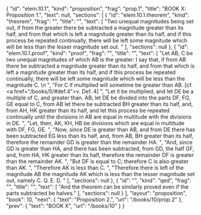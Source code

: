 {
  "id": "elem.10.1",
  "kind": "proposition",
  "frag": "prop.1",
  "title": "BOOK X: Proposition 1.",
  "text": null,
  "sections": [
    {
      "id": "elem.10.1.theorem",
      "kind": "theorem",
      "frag": "",
      "title": "",
      "text": [
        "Two unequal magnitudes being set out, if from the greater there be subtracted a magnitude greater than its half, and from that which is left a magnitude greater than its half, and if this process be repeated continually, there will be left some magnitude which will be less than the lesser magnitude set out. "
      ],
      "sections": null
    },
    {
      "id": "elem.10.1.proof",
      "kind": "proof",
      "frag": "",
      "title": "",
      "text": [
        "Let AB, C be two unequal magnitudes of which AB is the greater: I say that, if from AB there be subtracted a magnitude greater than its half, and from that which is left a magnitude greater than its half, and if this process be repeated continually, there will be left some magnitude which will be less than the magnitude C. \n      ",
        "For C if multiplied will sometime be greater than AB. [cf. <a href=\"/books/5/#def.4\">v. Def. 4</a>] ",
        "Let it be multiplied, and let DE be a multiple of C, and greater than. AB; let DE be divided into the parts DF, FG, GE equal to C, from AB let there be subtracted BH greater than its half, and, from AH, HK greater than its half, and let this process be repeated continually until the divisions in AB are equal in multitude with the divisions in DE. ",
        "Let, then, AK, KH, HB be divisions which are equal in multitude with DF, FG, GE. ",
        "Now, since DE is greater than AB, and from DE there has been subtracted EG less than its half, and, from AB, BH greater than its half, therefore the remainder GD is greater than the remainder HA. ",
        "And, since GD is greater than HA, and there has been subtracted, from GD, the half GF, and, from HA, HK greater than its half, therefore the remainder DF is greater than the remainder AK. ",
        "But DF is equal to C; therefore C is also greater than AK. ",
        "Therefore AK is less than C. ",
        "Therefore there is left of the magnitude AB the magnitude AK which is less than the lesser magnitude set out, namely C. Q. E. D. "
      ],
      "sections": null
    },
    {
      "id": "",
      "kind": "qed",
      "frag": "",
      "title": "",
      "text": [
        "And the theorem can be similarly proved even if the parts subtracted be halves."
      ],
      "sections": null
    }
  ],
  "layout": "proposition",
  "book": 10,
  "next": {
    "text": "Proposition 2.",
    "url": "/books/10/prop.2"
  },
  "prev": {
    "text": "BOOK X",
    "url": "/books/10"
  }
}
